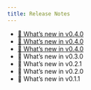 ```yaml
---
title: Release Notes
---
```


- [🎊 What’s new in v0.4.0](./release-notes/release-notes-v-0-4-0.md)
- [🎊 What’s new in v0.4.0](./docs/about/release-notes/release-notes-v-0-4-0.md)
- [🎊 What’s new in v0.4.0](docs/about/release-notes/release-notes-v-0-4-0.md)
- 🎊 What’s new in v0.3.0
- 🎊 What’s new in v0.2.1
- 🎊 What’s new in v0.2.0
- 🎊 What’s new in v0.1.1
